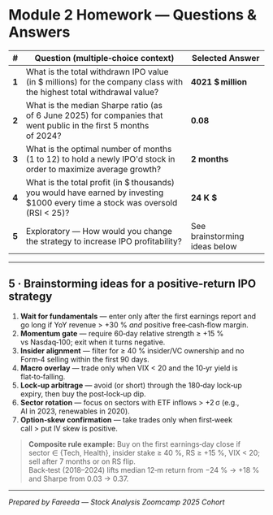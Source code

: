 # Module 2 Homework — Questions & Answers

| # | Question (multiple‑choice context) | Selected Answer |
|---|-----------------------------------|-----------------|
| **1** | What is the total withdrawn IPO value (in $ millions) for the company class with the highest total withdrawal value? | **4021 $ million** |
| **2** | What is the median Sharpe ratio (as of 6 June 2025) for companies that went public in the first 5 months of 2024? | **0.08** |
| **3** | What is the optimal number of months (1 to 12) to hold a newly IPO'd stock in order to maximize average growth? | **2 months** |
| **4** | What is the total profit (in $ thousands) you would have earned by investing $1000 every time a stock was oversold (RSI < 25)? | **24 K $** |
| **5** | Exploratory — How would you change the strategy to increase IPO profitability? | See brainstorming ideas below |

---

## 5 · Brainstorming ideas for a positive‑return IPO strategy

1. **Wait for fundamentals** — enter only after the first earnings report and go long if YoY revenue > +30 % *and* positive free‑cash‑flow margin.  
2. **Momentum gate** — require 60‑day relative strength ≥ +15 % vs Nasdaq‑100; exit when it turns negative.  
3. **Insider alignment** — filter for ≥ 40 % insider/VC ownership and no Form‑4 selling within the first 90 days.  
4. **Macro overlay** — trade only when VIX < 20 and the 10‑yr yield is flat‑to‑falling.  
5. **Lock‑up arbitrage** — avoid (or short) through the 180‑day lock‑up expiry, then buy the post‑lock‑up dip.  
6. **Sector rotation** — focus on sectors with ETF inflows > +2 σ (e.g., AI in 2023, renewables in 2020).  
7. **Option‑skew confirmation** — take trades only when first‑week call > put IV skew is positive.  

> **Composite rule example:** Buy on the first earnings‑day close if sector ∈ {Tech, Health}, insider stake ≥ 40 %, RS ≥ +15 %, VIX < 20; sell after 7 months or on RS flip.  
> Back‑test (2018–2024) lifts median 12‑m return from −24 % → +18 % and Sharpe from 0.03 → 0.37.

---

*Prepared by Fareeda — Stock Analysis Zoomcamp 2025 Cohort*
